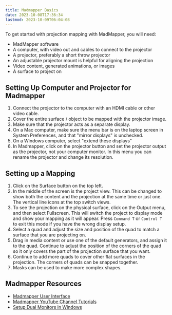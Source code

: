 ```yaml
---
title: Madmapper Basics
date: 2023-10-08T17:36:34
lastmod: 2023-10-09T06:04:08
---
```


To get started with projection mapping with MadMapper, you will need:

- MadMapper software
- A computer, with video out and cables to connect to the projector
- A projector, preferably a short throw projector
- An adjustable projector mount is helpful for aligning the projection
- Video content, generated animations, or images
- A surface to project on

## Setting Up Computer and Projector for Madmapper

1. Connect the projector to the computer with an HDMI cable or other video cable.
2. Cover the entire surface / object to be mapped with the projector image.
3. Make sure that the projector acts as a separate display.
4. On a Mac computer, make sure the menu bar is on the laptop screen in System Preferences, and that "mirror displays" is unchecked.
5. On a Windows computer, select "extend these displays"
6. In Madmapper, click on the projector button and set the projector output as the projector, not your computer monitor. In this menu you can rename the projector and change its resolution.

## Setting up a Mapping

1. Click on the Surface button on the top left.
2. In the middle of the screen is the project view. This can be changed to show both the content and the projection at the same time or just one. The vertical line icons at the top switch views.
3. To see the projection on the physical surface, click on the Output menu, and then select Fullscreen. This will switch the project to display mode and show your mapping as it will appear. Press `Command T` or `Control T` to exit this mode if you have the wrong display setup.
4. Select a quad and adjust the size and position of the quad to match a surface that you are projecting on.
5. Drag in media content or use one of the default generators, and assign it to the quad. Continue to adjust the position of the corners of the quad so it only covers the part of the projection surface that you want.
6. Continue to add more quads to cover other flat surfaces in the projection. The corners of quads can be snapped together.
7. Masks can be used to make more complex shapes.

## Madmapper Resources

- [Madmapper User Interface](https://madmapper.com/files/01-Introduction%20to%20the%20User%20Interface.pdf)
- [Madmapper YouTube Channel Tutorials](https://www.youtube.com/@madmapperthemappingsoftwar9943/featured)
- [Setup Dual Monitors in Windows](https://support.microsoft.com/en-us/windows/set-up-dual-monitors-on-windows-3d5c15dc-cc63-d850-aeb6-b41778147554#WindowsVersion=Windows_11)
